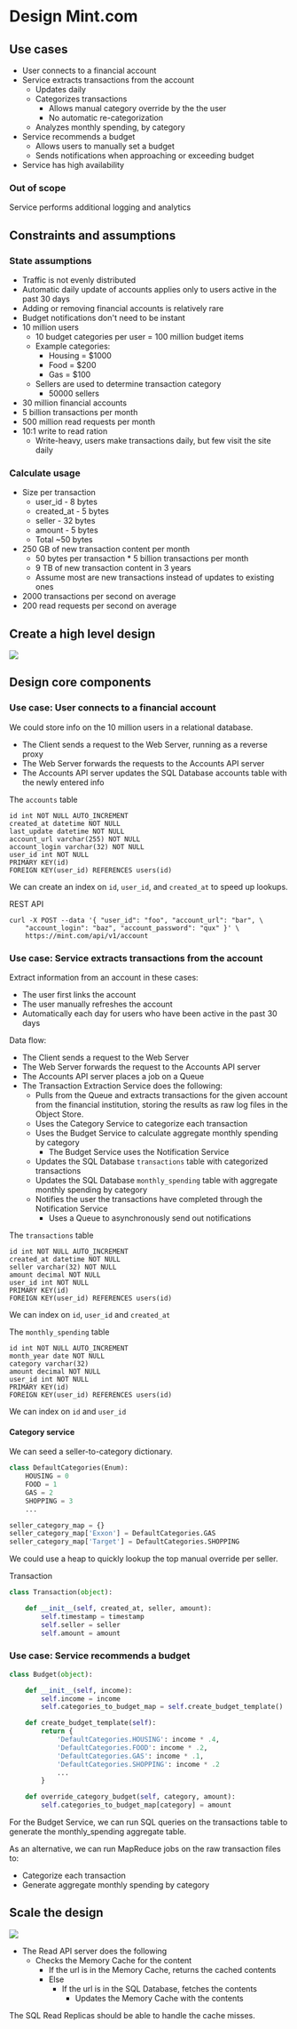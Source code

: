 
# Design Mint.com

## Use cases
- User connects to a financial account
- Service extracts transactions from the account
  - Updates daily
  - Categorizes transactions
    - Allows manual category override by the the user
    - No automatic re-categorization
  - Analyzes monthly spending, by category
- Service recommends a budget
  - Allows users to manually set a budget
  - Sends notifications when approaching or exceeding budget
- Service has high availability

### Out of scope
Service performs additional logging and analytics

## Constraints and assumptions
### State assumptions
- Traffic is not evenly distributed
- Automatic daily update of accounts applies only to users active in the past 30 days
- Adding or removing financial accounts is relatively rare
- Budget notifications don't need to be instant
- 10 million users
  - 10 budget categories per user = 100 million budget items
  - Example categories:
    - Housing = $1000
    - Food = $200
    - Gas = $100
  - Sellers are used to determine transaction category
    - 50000 sellers
- 30 million financial accounts
- 5 billion transactions per month
- 500 million read requests per month
- 10:1 write to read ration
  - Write-heavy, users make transactions daily, but few visit the site daily

### Calculate usage
- Size per transaction
  - user_id - 8 bytes
  - created_at - 5 bytes
  - seller - 32 bytes
  - amount - 5 bytes
  - Total ~50 bytes
- 250 GB of new transaction content per month
  - 50 bytes per transaction * 5 billion transactions per month
  - 9 TB of new transaction content in 3 years
  - Assume most are new transactions instead of updates to existing ones
- 2000 transactions per second on average
- 200 read requests per second on average

## Create a high level design

![](./img/mint1.png)

## Design core components
### Use case: User connects to a financial account
We could store info on the 10 million users in a relational database.
- The Client sends a request to the Web Server, running as a reverse proxy
- The Web Server forwards the requests to the Accounts API server
- The Accounts API server updates the SQL Database accounts table with the newly entered info

The `accounts` table
```
id int NOT NULL AUTO_INCREMENT
created_at datetime NOT NULL
last_update datetime NOT NULL
account_url varchar(255) NOT NULL
account_login varchar(32) NOT NULL
user_id int NOT NULL
PRIMARY KEY(id)
FOREIGN KEY(user_id) REFERENCES users(id)
```

We can create an index on `id`, `user_id`, and `created_at` to speed up lookups.

REST API
```
curl -X POST --data '{ "user_id": "foo", "account_url": "bar", \
    "account_login": "baz", "account_password": "qux" }' \
    https://mint.com/api/v1/account
```

### Use case: Service extracts transactions from the account
Extract information from an account in these cases:
- The user first links the account
- The user manually refreshes the account
- Automatically each day for users who have been active in the past 30 days

Data flow:
- The Client sends a request to the Web Server
- The Web Server forwards the request to the Accounts API server
- The Accounts API server places a job on a Queue 
- The Transaction Extraction Service does the following:
  - Pulls from the Queue and extracts transactions for the given account from the financial institution, storing the results as raw log files in the Object Store.
  - Uses the Category Service to categorize each transaction
  - Uses the Budget Service to calculate aggregate monthly spending by category
    - The Budget Service uses the Notification Service
  - Updates the SQL Database `transactions` table with categorized transactions
  - Updates the SQL Database `monthly_spending` table with aggregate monthly spending by category
  - Notifies the user the transactions have completed through the Notification Service
    - Uses a Queue to asynchronously send out notifications

The `transactions` table
```
id int NOT NULL AUTO_INCREMENT
created_at datetime NOT NULL
seller varchar(32) NOT NULL
amount decimal NOT NULL
user_id int NOT NULL
PRIMARY KEY(id)
FOREIGN KEY(user_id) REFERENCES users(id)
```

We can index on `id`, `user_id` and `created_at`

The `monthly_spending` table
```
id int NOT NULL AUTO_INCREMENT
month_year date NOT NULL
category varchar(32)
amount decimal NOT NULL
user_id int NOT NULL
PRIMARY KEY(id)
FOREIGN KEY(user_id) REFERENCES users(id)
```

We can index on `id` and `user_id`

#### Category service
We can seed a seller-to-category dictionary.

```python
class DefaultCategories(Enum):
    HOUSING = 0
    FOOD = 1
    GAS = 2
    SHOPPING = 3
    ...

seller_category_map = {}
seller_category_map['Exxon'] = DefaultCategories.GAS
seller_category_map['Target'] = DefaultCategories.SHOPPING
```

We could use a heap to quickly lookup the top manual override per seller.

Transaction
```python
class Transaction(object):

    def __init__(self, created_at, seller, amount):
        self.timestamp = timestamp
        self.seller = seller
        self.amount = amount
```

### Use case: Service recommends a budget

```python
class Budget(object):

    def __init__(self, income):
        self.income = income
        self.categories_to_budget_map = self.create_budget_template()

    def create_budget_template(self):
        return {
            'DefaultCategories.HOUSING': income * .4,
            'DefaultCategories.FOOD': income * .2,
            'DefaultCategories.GAS': income * .1,
            'DefaultCategories.SHOPPING': income * .2
            ...
        }

    def override_category_budget(self, category, amount):
        self.categories_to_budget_map[category] = amount

```

For the Budget Service, we can run SQL queries on the transactions table to generate the monthly_spending aggregate table. 

As an alternative, we can run MapReduce jobs on the raw transaction files to:
- Categorize each transaction
- Generate aggregate monthly spending by category

## Scale the design

![](./img/mint2.png)

- The Read API server does the following
  - Checks the Memory Cache for the content
    - If the url is in the Memory Cache, returns the cached contents
    - Else
      - If the url is in the SQL Database, fetches the contents
        - Updates the Memory Cache with the contents

The SQL Read Replicas should be able to handle the cache misses.
